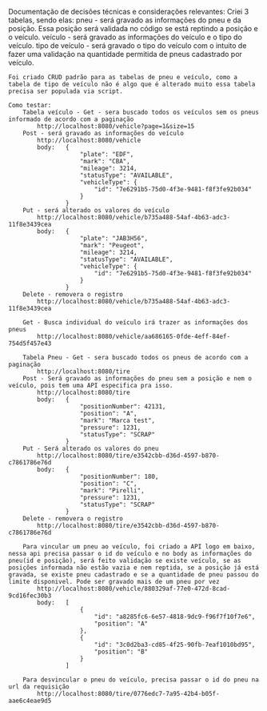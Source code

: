 Documentação de decisões técnicas e considerações relevantes:
    Criei 3 tabelas, sendo elas:
        pneu - será gravado as informações do pneu e da posição. Essa posição será validada no código se está reptindo a posição e o veículo.
        veículo - será gravado as informações do veículo e o tipo do veículo.
        tipo de veículo - será gravado o tipo do veículo com o intuito de fazer uma validação na quantidade permitida de pneus cadastrado por veículo.

    Foi criado CRUD padrão para as tabelas de pneu e veículo, como a tabela de tipo de veículo não é algo que é alterado muito essa tabela precisa ser populada via script.

    Como testar:
        Tabela veículo - Get - sera buscado todos os veículos sem os pneus informado de acordo com a paginação
            http://localhost:8080/vehicle?page=1&size=15
        Post - será gravado as informações do veículo
            http://localhost:8080/vehicle
            body:   {
                        "plate": "EDF",
                        "mark": "CBA",
                        "mileage": 3214,
                        "statusType": "AVAILABLE",
                        "vehicleType": {
                            "id": "7e6291b5-75d0-4f3e-9481-f8f3fe92b034"
                        }
                    }
        Put - será alterado os valores do veículo
            http://localhost:8080/vehicle/b735a488-54af-4b63-adc3-11f8e3439cea
            body:   {
                        "plate": "JAB3H56",
                        "mark": "Peugeot",
                        "mileage": 3214,
                        "statusType": "AVAILABLE",
                        "vehicleType": {
                            "id": "7e6291b5-75d0-4f3e-9481-f8f3fe92b034"
                        }
                    } 
        Delete - removera o registro
            http://localhost:8080/vehicle/b735a488-54af-4b63-adc3-11f8e3439cea
        
        Get - Busca individual do veículo irá trazer as informações dos pneus
            http://localhost:8080/vehicle/aa686165-0fde-4eff-84ef-754d5f457e43

        Tabela Pneu - Get - sera buscado todos os pneus de acordo com a paginação
            http://localhost:8080/tire
        Post - Será gravado as informações do pneu sem a posição e nem o veículo, pois tem uma API especifica pra isso.
            http://localhost:8080/tire
            body:   {
                        "positionNumber": 42131,
                        "position": "A",
                        "mark": "Marca test",
                        "pressure": 1231,
                        "statusType": "SCRAP"
                    }
        Put - Será alterado os valores do pneu
            http://localhost:8080/tire/e3542cbb-d36d-4597-b870-c7861786e76d
            body:   {
                        "positionNumber": 180,
                        "position": "C",
                        "mark": "Pirelli",
                        "pressure": 1231,
                        "statusType": "SCRAP"
                    }
        Delete - removera o registro
            http://localhost:8080/tire/e3542cbb-d36d-4597-b870-c7861786e76d

        Para vincular um pneu ao veículo, foi criado a API logo em baixo, nessa api precisa passar o id do veículo e no body as informações do pneu(id e posição), será feito validação se existe veículo, se as posições informada não estão vazia e nem reptida, se a posição já está gravada, se existe pneu cadastrado e se a quantidade de pneu passou do limite disponivel. Pode ser gravado mais de um pneu por vez
            http://localhost:8080/vehicle/880329af-77e0-472d-8cad-9cd16fec30b3
            body:   [
                        {
                            "id": "a8285fc6-6e57-4818-9dc9-f96f7f10f7e6",
                            "position": "A"
                        },
                        {
                            "id": "3c0d2ba3-cd85-4f25-90fb-7eaf1010bd95",
                            "position": "B"
                        }
                    ]

        Para desvincular o pneu do veículo, precisa passar o id do pneu na url da requisição
            http://localhost:8080/tire/0776edc7-7a95-42b4-b05f-aae6c4eae9d5
